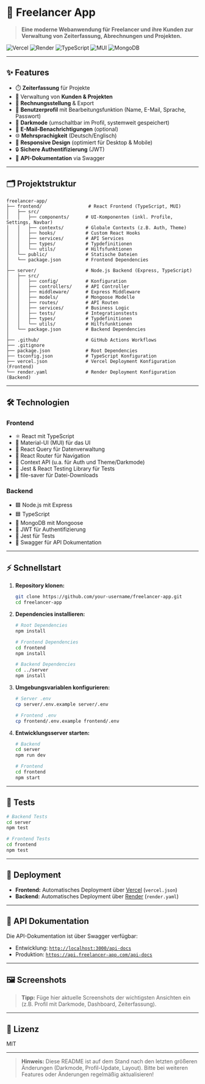 # 🚀 Freelancer App

> **Eine moderne Webanwendung für Freelancer und ihre Kunden zur Verwaltung von Zeiterfassung, Abrechnungen und Projekten.**

![Vercel](https://img.shields.io/badge/Frontend-Vercel-blue?logo=vercel)
![Render](https://img.shields.io/badge/Backend-Render-green?logo=render)
![TypeScript](https://img.shields.io/badge/TypeScript-Frontend%20%26%20Backend-blue?logo=typescript)
![MUI](https://img.shields.io/badge/UI-Material--UI-blueviolet?logo=mui)
![MongoDB](https://img.shields.io/badge/DB-MongoDB-brightgreen?logo=mongodb)

---

## ✨ Features

- ⏱️ **Zeiterfassung** für Projekte
- 📁 Verwaltung von **Kunden & Projekten**
- 🧾 **Rechnungsstellung** & Export
- 👤 **Benutzerprofil** mit Bearbeitungsfunktion (Name, E-Mail, Sprache, Passwort)
- 🌙 **Darkmode** (umschaltbar im Profil, systemweit gespeichert)
- 🔔 **E-Mail-Benachrichtigungen** (optional)
- 🌐 **Mehrsprachigkeit** (Deutsch/Englisch)
- 📱 **Responsive Design** (optimiert für Desktop & Mobile)
- 🔒 **Sichere Authentifizierung** (JWT)
- 📖 **API-Dokumentation** via Swagger

---

## 🗂️ Projektstruktur

```text
freelancer-app/
├── frontend/                 # React Frontend (TypeScript, MUI)
│   ├── src/
│   │   ├── components/      # UI-Komponenten (inkl. Profile, Settings, Navbar)
│   │   ├── contexts/        # Globale Contexts (z.B. Auth, Theme)
│   │   ├── hooks/           # Custom React Hooks
│   │   ├── services/        # API Services
│   │   ├── types/           # Typdefinitionen
│   │   └── utils/           # Hilfsfunktionen
│   └── public/              # Statische Dateien
│   └── package.json         # Frontend Dependencies
│
├── server/                  # Node.js Backend (Express, TypeScript)
│   ├── src/
│   │   ├── config/          # Konfiguration
│   │   ├── controllers/     # API Controller
│   │   ├── middleware/      # Express Middleware
│   │   ├── models/          # Mongoose Modelle
│   │   ├── routes/          # API Routen
│   │   ├── services/        # Business Logic
│   │   ├── tests/           # Integrationstests
│   │   ├── types/           # Typdefinitionen
│   │   └── utils/           # Hilfsfunktionen
│   └── package.json         # Backend Dependencies
│
├── .github/                 # GitHub Actions Workflows
├── .gitignore
├── package.json             # Root Dependencies
├── tsconfig.json            # TypeScript Konfiguration
├── vercel.json              # Vercel Deployment Konfiguration (Frontend)
└── render.yaml              # Render Deployment Konfiguration (Backend)
```

---

## 🛠️ Technologien

### Frontend
- ⚛️ React mit TypeScript
- 🎨 Material-UI (MUI) für das UI
- 🔄 React Query für Datenverwaltung
- 🧭 React Router für Navigation
- 🧩 Context API (u.a. für Auth und Theme/Darkmode)
- 🧪 Jest & React Testing Library für Tests
- 💾 file-saver für Datei-Downloads

### Backend
- 🟩 Node.js mit Express
- 🟦 TypeScript
- 🍃 MongoDB mit Mongoose
- 🔑 JWT für Authentifizierung
- 🧪 Jest für Tests
- 📖 Swagger für API Dokumentation

---

## ⚡ Schnellstart

1. **Repository klonen:**
    ```bash
    git clone https://github.com/your-username/freelancer-app.git
    cd freelancer-app
    ```

2. **Dependencies installieren:**
    ```bash
    # Root Dependencies
    npm install

    # Frontend Dependencies
    cd frontend
    npm install

    # Backend Dependencies
    cd ../server
    npm install
    ```

3. **Umgebungsvariablen konfigurieren:**
    ```bash
    # Server .env
    cp server/.env.example server/.env

    # Frontend .env
    cp frontend/.env.example frontend/.env
    ```

4. **Entwicklungsserver starten:**
    ```bash
    # Backend
    cd server
    npm run dev

    # Frontend
    cd frontend
    npm start
    ```

---

## 🧪 Tests

```bash
# Backend Tests
cd server
npm test

# Frontend Tests
cd frontend
npm test
```

---

## 🚀 Deployment

- **Frontend:** Automatisches Deployment über [Vercel](https://vercel.com/) (`vercel.json`)
- **Backend:** Automatisches Deployment über [Render](https://render.com/) (`render.yaml`)

---

## 📖 API Dokumentation

Die API-Dokumentation ist über Swagger verfügbar:
- Entwicklung: [`http://localhost:3000/api-docs`](http://localhost:3000/api-docs)
- Produktion: [`https://api.freelancer-app.com/api-docs`](https://api.freelancer-app.com/api-docs)

---

## 🖼️ Screenshots

> **Tipp:** Füge hier aktuelle Screenshots der wichtigsten Ansichten ein (z.B. Profil mit Darkmode, Dashboard, Zeiterfassung).

---

## 📄 Lizenz

MIT

---

> **Hinweis:**
> Diese README ist auf dem Stand nach den letzten größeren Änderungen (Darkmode, Profil-Update, Layout). Bitte bei weiteren Features oder Änderungen regelmäßig aktualisieren! 